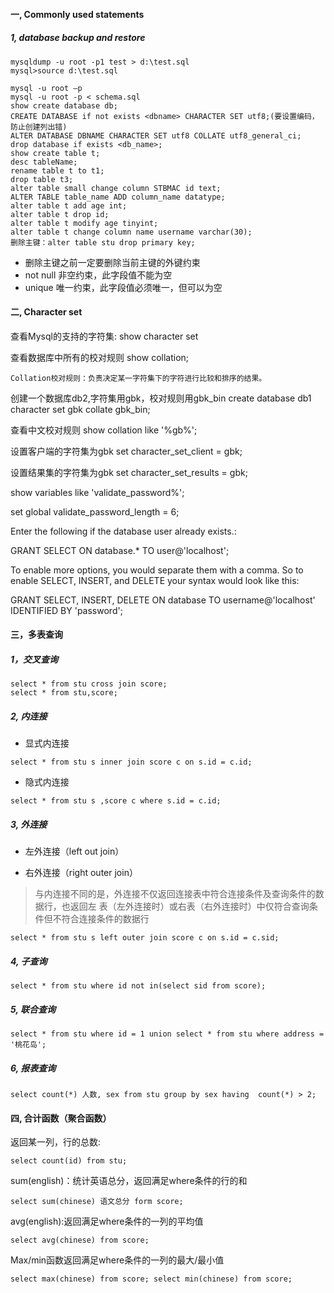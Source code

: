 #### 一, Commonly used statements

##### 1, database backup and restore
```shell
mysqldump -u root -p1 test > d:\test.sql
mysql>source d:\test.sql
```

```shell
mysql -u root –p
mysql -u root -p < schema.sql
show create database db;
CREATE DATABASE if not exists <dbname> CHARACTER SET utf8;(要设置编码，防止创建列出错)
ALTER DATABASE DBNAME CHARACTER SET utf8 COLLATE utf8_general_ci;
drop database if exists <db_name>;
show create table t;
desc tableName;
rename table t to t1;
drop table t3;
alter table small change column STBMAC id text;
ALTER TABLE table_name ADD column_name datatype;
alter table t add age int;
alter table t drop id;
alter table t modify age tinyint;
alter table t change column name username varchar(30);
删除主键：alter table stu drop primary key;
```

* 删除主键之前一定要删除当前主键的外键约束
* not null 非空约束，此字段值不能为空
* unique 唯一约束，此字段值必须唯一，但可以为空

#### 二, Character set

查看Mysql的支持的字符集:
show character set

查看数据库中所有的校对规则
show collation;

	Collation校对规则：负责决定某一字符集下的字符进行比较和排序的结果。

创建一个数据库db2,字符集用gbk，校对规则用gbk_bin
create database db1 character set gbk collate gbk_bin;

查看中文校对规则
show collation like '%gb%';

设置客户端的字符集为gbk
set character_set_client = gbk;

设置结果集的字符集为gbk
set character_set_results = gbk;

show variables like 'validate_password%';

set global validate_password_length = 6;

Enter the following if the database user already exists.:

GRANT SELECT ON database.* TO user@'localhost';

To enable more options, you would separate them with a comma. So to enable SELECT, INSERT, and DELETE your syntax would look like this:

GRANT SELECT, INSERT, DELETE ON database TO username@'localhost' IDENTIFIED BY 'password';

#### 三，多表查询

##### 1，交叉查询

```shell
select * from stu cross join score;
select * from stu,score;
```

##### 2, 内连接

* 显式内连接

```shell
select * from stu s inner join score c on s.id = c.id;
```

* 隐式内连接

```shell
select * from stu s ,score c where s.id = c.id;
```

##### 3, 外连接

* 左外连接（left out join）

* 右外连接（right outer join）

> 与内连接不同的是，外连接不仅返回连接表中符合连接条件及查询条件的数据行，也返回左
表（左外连接时）或右表（右外连接时）中仅符合查询条件但不符合连接条件的数据行

```shell
select * from stu s left outer join score c on s.id = c.sid;
```

##### 4, 子查询

```shell
select * from stu where id not in(select sid from score);
```

##### 5, 联合查询

```shell
select * from stu where id = 1 union select * from stu where address = '桃花岛';
```

##### 6, 报表查询

```shell
select count(*) 人数, sex from stu group by sex having  count(*) > 2;
```

#### 四, 合计函数（聚合函数）

返回某一列，行的总数:
```shell
select count(id) from stu;
```

sum(english)：统计英语总分，返回满足where条件的行的和
```shell
select sum(chinese) 语文总分 form score;
```

avg(english):返回满足where条件的一列的平均值
```shell
select avg(chinese) from score;
```

Max/min函数返回满足where条件的一列的最大/最小值
```shell
select max(chinese) from score; select min(chinese) from score;
```